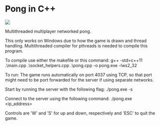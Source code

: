 # Pong in C++
![](https://user-images.githubusercontent.com/42970032/167758893-feca439d-d446-403f-b3cf-fdcefa26ffde.gif)

Multithreaded multiplayer networked pong.

This only works on Windows due to how the game is drawn and thread handling.
Multithreaded compiler for pthreads is needed to compile this program.

To compile use either the makefile or this command:
g++ -std=c++11 .\main.cpp .\socket_helpers.cpp .\pong.cpp -o pong.exe -lws2_32

To run:
  The game runs automatically on port 4037 using TCP, so that port might need to be port forwarded for the server if using separate networks.
  
Start by running the server with the following flag:
  ./pong.exe -s
  
Connect to the server using the following command:
  ./pong.exe <ip_address>
  
Controls are 'W' and 'S' for up and down, respectively and 'ESC' to quit the game.
